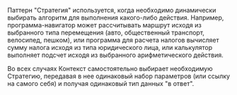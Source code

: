 Паттерн "Стратегия" используется, когда необходимо динамически выбирать алгоритм для выполнения какого-либо действия. Например, программа-навигатор может рассчитывать маршрут исходя из выбранного типа перемещения (авто, общественный транспорт, велосипед, пешком), или программа для расчета налогов вычисляет сумму налога исходя из типа юридического лица, или калькулятор выполняет подсчет исходя из выбранного арифметического действия. 

Во всех случаях Контекст самостоятельно выбирает необходимую Стратегию, передавая в нее одинаковый набор параметров (или ссылку на самого себя) и получая одинаковый тип данных "в ответ".